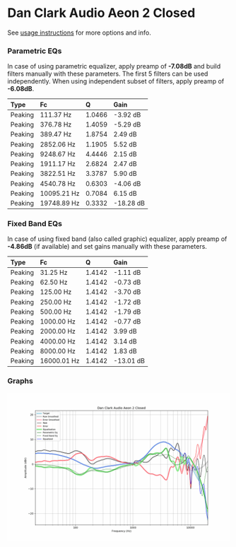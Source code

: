 # Dan Clark Audio Aeon 2 Closed
See [usage instructions](https://github.com/jaakkopasanen/AutoEq#usage) for more options and info.

### Parametric EQs
In case of using parametric equalizer, apply preamp of **-7.08dB** and build filters manually
with these parameters. The first 5 filters can be used independently.
When using independent subset of filters, apply preamp of **-6.08dB**.

| Type    | Fc          |      Q | Gain      |
|:--------|:------------|:-------|:----------|
| Peaking | 111.37 Hz   | 1.0466 | -3.92 dB  |
| Peaking | 376.78 Hz   | 1.4059 | -5.29 dB  |
| Peaking | 389.47 Hz   | 1.8754 | 2.49 dB   |
| Peaking | 2852.06 Hz  | 1.1905 | 5.52 dB   |
| Peaking | 9248.67 Hz  | 4.4446 | 2.15 dB   |
| Peaking | 1911.17 Hz  | 2.6824 | 2.47 dB   |
| Peaking | 3822.51 Hz  | 3.3787 | 5.90 dB   |
| Peaking | 4540.78 Hz  | 0.6303 | -4.06 dB  |
| Peaking | 10095.21 Hz | 0.7084 | 6.15 dB   |
| Peaking | 19748.89 Hz | 0.3332 | -18.28 dB |

### Fixed Band EQs
In case of using fixed band (also called graphic) equalizer, apply preamp of **-4.86dB**
(if available) and set gains manually with these parameters.

| Type    | Fc          |      Q | Gain      |
|:--------|:------------|:-------|:----------|
| Peaking | 31.25 Hz    | 1.4142 | -1.11 dB  |
| Peaking | 62.50 Hz    | 1.4142 | -0.73 dB  |
| Peaking | 125.00 Hz   | 1.4142 | -3.70 dB  |
| Peaking | 250.00 Hz   | 1.4142 | -1.72 dB  |
| Peaking | 500.00 Hz   | 1.4142 | -1.79 dB  |
| Peaking | 1000.00 Hz  | 1.4142 | -0.77 dB  |
| Peaking | 2000.00 Hz  | 1.4142 | 3.99 dB   |
| Peaking | 4000.00 Hz  | 1.4142 | 3.14 dB   |
| Peaking | 8000.00 Hz  | 1.4142 | 1.83 dB   |
| Peaking | 16000.01 Hz | 1.4142 | -13.01 dB |

### Graphs
![](./Dan%20Clark%20Audio%20Aeon%202%20Closed.png)